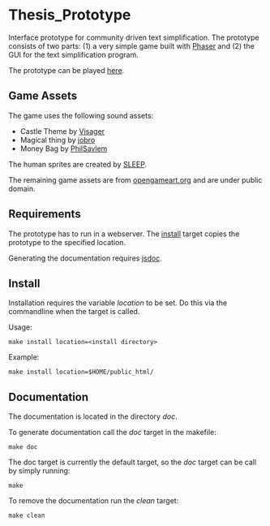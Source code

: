 # Thesis_Prototype
Interface prototype for community driven text simplification. 
The prototype consists of two parts: (1) a very simple game 
built with [Phaser](http://phaser.io/) and (2) the GUI for the text 
simplification program.

The prototype can be played [here](https://jaernbrand.github.io/Thesis_Prototype/).

## Game Assets
The game uses the following sound assets:
- Castle Theme by [Visager](http://freemusicarchive.org/music/Visager/)
- Magical thing by [jobro](https://www.freesound.org/people/jobro)
- Money Bag by [PhilSavlem](http://www.freesound.org/people/PhilSavlem/)

The human sprites are created by [SLEEP](http://sleepy-rpgmaker.tumblr.com/post/62480708702/character-from-legend-of-the-last-princess-a).

The remaining game assets are from [opengameart.org](http://opengameart.org/) and
are under public domain.

## Requirements
The prototype has to run in a webserver. The [install](#Install) 
target copies the prototype to the specified location.

Generating the documentation requires [jsdoc](https://github.com/jsdoc3/jsdoc).

## Install
Installation requires the variable *location* to be set.
Do this via the commandline when the target is called.

Usage:
```
make install location=<install directory>
```

Example:
```
make install location=$HOME/public_html/
```

## Documentation
The documentation is located in the directory *doc*.

To generate documentation call the *doc* target in the makefile:
```
make doc
```

The doc target is currently the default target, so the *doc*
target can be call by simply running:
```
make
```

To remove the documentation run the *clean* target: 
```
make clean
```
